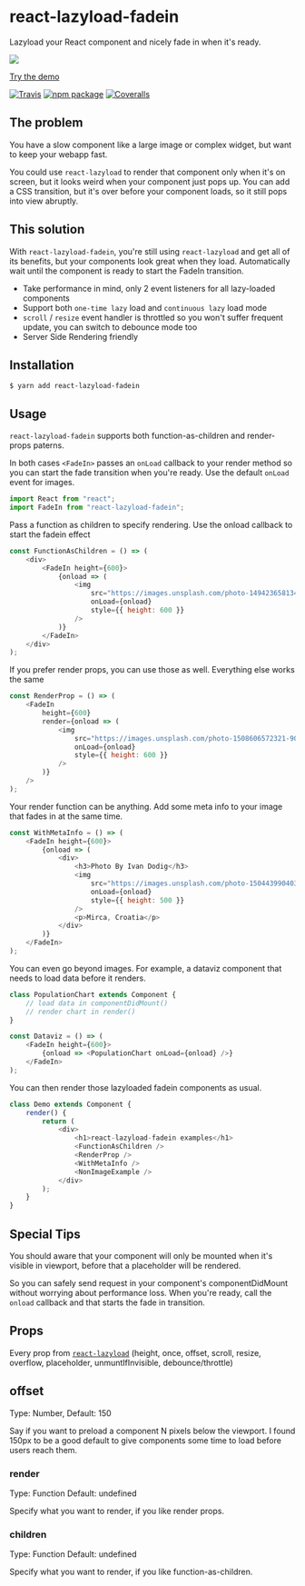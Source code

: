# react-lazyload-fadein

Lazyload your React component and nicely fade in when it's ready.

[![](https://i.imgur.com/PC5FZx3.gifv)](https://react-lazyload-fadein.now.sh/)

[Try the demo](https://react-lazyload-fadein.now.sh/)

[![Travis][build-badge]][build]
[![npm package][npm-badge]][npm]
[![Coveralls][coveralls-badge]][coveralls]

[build-badge]: https://img.shields.io/travis/user/repo/master.png?style=flat-square
[build]: https://travis-ci.org/user/repo
[npm-badge]: https://img.shields.io/npm/v/npm-package.png?style=flat-square
[npm]: https://www.npmjs.org/package/npm-package
[coveralls-badge]: https://img.shields.io/coveralls/user/repo/master.png?style=flat-square
[coveralls]: https://coveralls.io/github/user/repo

## The problem

You have a slow component like a large image or complex widget, but want to keep your webapp fast.

You could use `react-lazyload` to render that component only when it's on screen, but it looks weird when your component just pops up. You can add a CSS transition, but it's over before your component loads, so it still pops into view abruptly.

## This solution

With `react-lazyload-fadein`, you're still using `react-lazyload` and get all of its benefits, but your components look great when they load. Automatically wait until the component is ready to start the FadeIn transition.

* Take performance in mind, only 2 event listeners for all lazy-loaded components
* Support both `one-time lazy` load and `continuous lazy` load mode
* `scroll` / `resize` event handler is throttled so you won't suffer frequent update, you can switch to debounce mode too
* Server Side Rendering friendly

## Installation

```
$ yarn add react-lazyload-fadein
```

## Usage

`react-lazyload-fadein` supports both function-as-children and render-props paterns.

In both cases `<FadeIn>` passes an `onLoad` callback to your render method so you can start the fade transition when you're ready. Use the default `onLoad` event for images.

```javascript
import React from "react";
import FadeIn from "react-lazyload-fadein";
```

Pass a function as children to specify rendering. Use the onload callback to start the fadein effect

```javascript
const FunctionAsChildren = () => (
    <div>
        <FadeIn height={600}>
            {onload => (
                <img
                    src="https://images.unsplash.com/photo-1494236581341-7d38b2e7d824?ixlib=rb-0.3.5&s=ff97ff4fafca298502452a45ea012698&auto=format&fit=crop&w=1888&q=80"
                    onLoad={onload}
                    style={{ height: 600 }}
                />
            )}
        </FadeIn>
    </div>
);
```

If you prefer render props, you can use those as well. Everything else works the same

```javascript
const RenderProp = () => (
    <FadeIn
        height={600}
        render={onload => (
            <img
                src="https://images.unsplash.com/photo-1508606572321-901ea443707f?ixlib=rb-0.3.5&s=445c447b4e24f8ffa34df0c0edb2d2bc&auto=format&fit=crop&w=932&q=80"
                onLoad={onload}
                style={{ height: 600 }}
            />
        )}
    />
);
```

Your render function can be anything. Add some meta info to your image that fades in at the same time.

```javascript
const WithMetaInfo = () => (
    <FadeIn height={600}>
        {onload => (
            <div>
                <h3>Photo By Ivan Dodig</h3>
                <img
                    src="https://images.unsplash.com/photo-1504439904031-93ded9f93e4e?ixlib=rb-0.3.5&s=b7afd4dd0f755f1a465b617ad13da628&auto=format&fit=crop&w=976&q=80"
                    onLoad={onload}
                    style={{ height: 500 }}
                />
                <p>Mirca, Croatia</p>
            </div>
        )}
    </FadeIn>
);
```

You can even go beyond images. For example, a dataviz component that needs to load data before it renders.

```javascript
class PopulationChart extends Component {
    // load data in componentDidMount()
    // render chart in render()
}

const Dataviz = () => (
    <FadeIn height={600}>
        {onload => <PopulationChart onLoad={onload} />}
    </FadeIn>
);
```

You can then render those lazyloaded fadein components as usual.

```javascript
class Demo extends Component {
    render() {
        return (
            <div>
                <h1>react-lazyload-fadein examples</h1>
                <FunctionAsChildren />
                <RenderProp />
                <WithMetaInfo />
                <NonImageExample />
            </div>
        );
    }
}
```

## Special Tips

You should aware that your component will only be mounted when it's visible in viewport, before that a placeholder will be rendered.

So you can safely send request in your component's componentDidMount without worrying about performance loss. When you're ready, call the `onload` callback and that starts the fade in transition.

## Props

Every prop from [`react-lazyload`](https://github.com/jasonslyvia/react-lazyload#props) (height, once, offset, scroll, resize, overflow, placeholder, unmuntIfInvisible, debounce/throttle)

## offset

Type: Number, Default: 150

Say if you want to preload a component N pixels below the viewport. I found 150px to be a good default to give components some time to load before users reach them.

### render

Type: Function Default: undefined

Specify what you want to render, if you like render props.

### children

Type: Function Default: undefined

Specify what you want to render, if you like function-as-children.

